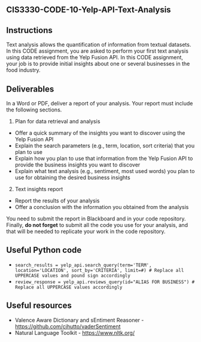 ## CIS3330-CODE-10-Yelp-API-Text-Analysis

## Instructions

Text analysis allows the quantification of information from textual datasets. In this CODE assignment, you are asked to perform your first text analysis using data retrieved from the Yelp Fusion API. In this CODE assignment, your job is to provide initial insights about one or several businesses in the food industry.

## Deliverables

In a Word or PDF, deliver a report of your analysis. Your report must include the following sections.

1. Plan for data retrieval and analysis
  * Offer a quick summary of the insights you want to discover using the Yelp Fusion API
  * Explain the search parameters (e.g., term, location, sort criteria) that you plan to use
  * Explain how you plan to use that information from the Yelp Fusion API to provide the business insights you want to discover
  * Explain what text analysis (e.g., sentiment, most used words) you plan to use for obtaining the desired business insights

2. Text insights report
  * Report the results of your analysis
  * Offer a conclusion with the information you obtained from the analysis
  
You need to submit the report in Blackboard and in your code repository. Finally, **do not forget** to submit all the code you use for your analysis, and that will be needed to replicate your work in the code repository.

## Useful Python code

* `search_results = yelp_api.search_query(term='TERM', location='LOCATION', sort_by='CRITERIA', limit=#) # Replace all UPPERCASE values and pound sign accordingly`
* `review_response = yelp_api.reviews_query(id="ALIAS FOR BUSINESS") # Replace all UPPERCASE values accordingly`

## Useful resources

* Valence Aware Dictionary and sEntiment Reasoner - https://github.com/cjhutto/vaderSentiment
* Natural Language Toolkit - https://www.nltk.org/
